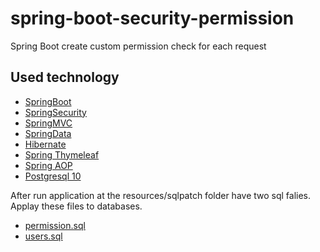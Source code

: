 # spring-boot-security-permission
Spring Boot create custom permission check for each request

## Used technology
* [SpringBoot](https://spring.io/projects/spring-boot)
* [SpringSecurity](https://spring.io/projects/spring-security)
* [SpringMVC](https://docs.spring.io/spring/docs/current/spring-framework-reference/web.html)
* [SpringData](https://spring.io/projects/spring-data)
* [Hibernate](http://hibernate.org/orm/documentation/5.3/)
* [Spring Thymeleaf](https://www.thymeleaf.org/documentation.html)
* [Spring AOP](https://docs.spring.io/spring-framework/docs/current/spring-framework-reference/core.html#aop)
* [Postgresql 10](https://www.postgresql.org/docs/10/static/)

After run application at the resources/sqlpatch folder have two sql falies. Applay these files to databases.

* [permission.sql](https://github.com/Dilsh0d/spring-boot-security-permission/blob/master/src/main/resources/sqlpatch/permission.sql)
* [users.sql](https://github.com/Dilsh0d/spring-boot-security-permission/blob/master/src/main/resources/sqlpatch/users.sql)
